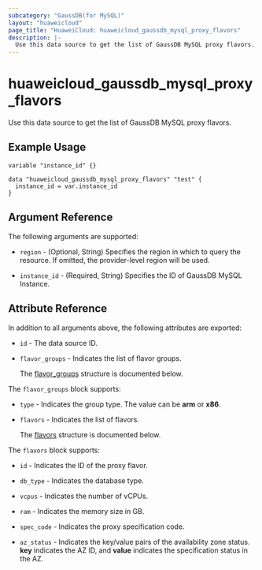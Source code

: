 ```yaml
---
subcategory: "GaussDB(for MySQL)"
layout: "huaweicloud"
page_title: "HuaweiCloud: huaweicloud_gaussdb_mysql_proxy_flavors"
description: |-
  Use this data source to get the list of GaussDB MySQL proxy flavors.
---
```


# huaweicloud_gaussdb_mysql_proxy_flavors

Use this data source to get the list of GaussDB MySQL proxy flavors.

## Example Usage

```hcl
variable "instance_id" {}

data "huaweicloud_gaussdb_mysql_proxy_flavors" "test" {
  instance_id = var.instance_id
}
```

## Argument Reference

The following arguments are supported:

* `region` - (Optional, String) Specifies the region in which to query the resource.
  If omitted, the provider-level region will be used.

* `instance_id` - (Required, String) Specifies the ID of GaussDB MySQL Instance.

## Attribute Reference

In addition to all arguments above, the following attributes are exported:

* `id` - The data source ID.

* `flavor_groups` - Indicates the list of flavor groups.

  The [flavor_groups](#flavor_groups_struct) structure is documented below.

<a name="flavor_groups_struct"></a>
The `flavor_groups` block supports:

* `type` - Indicates the group type. The value can be **arm** or **x86**.

* `flavors` - Indicates the list of flavors.

  The [flavors](#flavor_groups_flavors_struct) structure is documented below.

<a name="flavor_groups_flavors_struct"></a>
The `flavors` block supports:

* `id` - Indicates the ID of the proxy flavor.

* `db_type` - Indicates the database type.

* `vcpus` - Indicates the number of vCPUs.

* `ram` - Indicates the memory size in GB.

* `spec_code` - Indicates the proxy specification code.

* `az_status` - Indicates the key/value pairs of the availability zone status.
  **key** indicates the AZ ID, and **value** indicates the specification status in the AZ.
